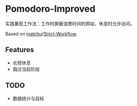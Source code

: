 # Pomodoro-Improved

实践番茄工作法：工作时屏蔽浪费时间的网站，休息时允许访问。

Based on [matchu](https://github.com/matchu)/[Strict-Workflow](https://github.com/matchu/Strict-Workflow).

## Features

- 长短休息
- 跳过当前阶段

## TODO

- 数据统计与目标